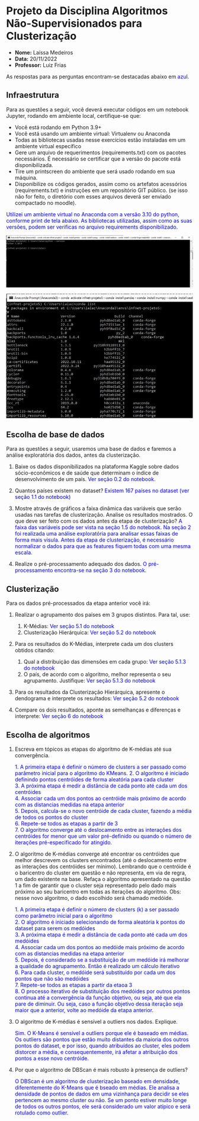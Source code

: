 # Projeto da Disciplina Algoritmos Não-Supervisionados para Clusterização

- **Nome:** Laíssa Medeiros
- **Data:** 20/11/2022
- **Professor:** Luiz Frias

As respostas para as perguntas encontram-se destacadas abaixo em <span style="color:blue">azul</span>.

## Infraestrutura

Para as questões a seguir, você deverá executar códigos em um notebook Jupyter, rodando em ambiente local, certifique-se que:
- Você está rodando em Python 3.9+
- Você está usando um ambiente virtual: Virtualenv ou Anaconda
- Todas as bibliotecas usadas nesse exercícios estão instaladas em um ambiente virtual específico
- Gere um arquivo de requerimentos (requirements.txt) com os pacotes necessários. É necessário se certificar que a versão do pacote está disponibilizada.
- Tire um printscreen do ambiente que será usado rodando em sua máquina.
- Disponibilize os códigos gerados, assim como os artefatos acessórios (requirements.txt) e instruções em um repositório GIT público. (se isso não for feito, o diretório com esses arquivos deverá ser enviado compactado no moodle).

<span style="color:blue">Utilizei um ambiente virtual no Anaconda com a versão 3.10 do python, conforme print de tela abaixo. As bibliotecas utilizadas, assim como as suas versões, podem ser verificas no arquivo requirements disponibilizado.
</span>

![image info](../img/env_python_version.JPG)

![image info](../img/env.JPG)

## Escolha de base de dados

Para as questões a seguir, usaremos uma base de dados e faremos a análise exploratória dos dados, antes da clusterização.
1. Baixe os dados disponibilizados na plataforma Kaggle sobre dados sócio-econômicos e de saúde que determinam o índice de desenvolvimento de um país. <span style="color:blue"> Ver seção 0.2 do notebook.</span>

2. Quantos países existem no dataset? <span style="color:blue">Existem 167 países no dataset (ver seção 1.1 do notebook)</span>

3. Mostre através de gráficos a faixa dinâmica das variáveis que serão usadas nas tarefas de clusterização. Analise os resultados mostrados. O que deve ser feito com os dados antes da etapa de clusterização? <span style="color:blue">A faixa das variáveis pode ser vista na seção 1.5 do notebook. Na seção 2 foi realizada uma análise exploratória para analisar essas faixas de forma mais visula. Antes da etapa de clusterização, é necessário normalizar o dados para que as features fiquem todas com uma mesma escala.</span>
   
4. Realize o pré-processamento adequado dos dados. <span style="color:blue">O pré-processamento encontra-se na seção 3 do notebook.</span>

## Clusterização
Para os dados pré-processados da etapa anterior você irá:

1. Realizar o agrupamento dos países em 3 grupos distintos. Para tal, use:
   1. K-Médias: <span style="color:blue"> Ver seção 5.1 do notebook</span>
   2. Clusterização Hierárquica: <span style="color:blue"> Ver seção 5.2 do notebook</span>
   
2. Para os resultados do K-Médias, interprete cada um dos clusters obtidos citando:
      1. Qual a distribuição das dimensões em cada grupo: <span style="color:blue"> Ver seção 5.1.3 do notebook</span>
      2. O país, de acordo com o algoritmo, melhor representa o seu agrupamento. Justifique: <span style="color:blue"> Ver seção 5.1.3 do notebook</span>
   
3. Para os resultados da Clusterização Hierárquica, apresente o dendograma e interprete os resultados: <span style="color:blue"> Ver seção 5.2 do notebook</span>

4. Compare os dois resultados, aponte as semelhanças e diferenças e interprete: <span style="color:blue"> Ver seção 6 do notebook</span>


## Escolha de algoritmos

1. Escreva em tópicos as etapas do algoritmo de K-médias até sua convergência.

    <span style="color:blue">
    1. A primeira etapa é definir o número de clusters a ser passado como parâmetro inicial para o algoritmo do KMeans. 
    2. O algoritmo é iniciado definindo pontos centróides de forma aleatória para cada cluster <br>
    3. A próxima etapa é medir a distância de cada ponto até cada um dos centróides <br>
    4. Associar cada um dos pontos ao centróide mais próximo de acordo com as distancias medidas na etapa anterior <br>
    5. Depois, calcula-se o novo centróide de cada cluster, fazendo a média de todos os pontos do cluster <br>
    6. Repete-se todos as etapas a partir de 3 <br>
    7. O algoritmo converge até o deslocamento entre as interações dos centróides for menor que um valor pré-definido ou quando o número de iterações pré-especificado for atingido.
    </span>

2. O algoritmo de K-médias converge até encontrar os centróides que melhor descrevem os clusters encontrados (até o deslocamento entre as interações dos centróides ser mínimo). Lembrando que o centróide é o baricentro do cluster em questão e não representa, em via de regra, um dado existente na base. Refaça o algoritmo apresentado na questão 1 a fim de garantir que o cluster seja representado pelo dado mais próximo ao seu baricentro em todas as iterações do algoritmo.
Obs: nesse novo algoritmo, o dado escolhido será chamado medóide.

    <span style="color:blue">
    1. A primeira etapa é definir o número de clusters (k) a ser passado como parâmetro inicial para o algoritmo <br>
    2. O algoritmo é iniciado selecionando de forma aleatória k pontos do dataset para serem os medóides  <br>
    3. A próxima etapa é medir a distância de cada ponto até cada um dos medóides <br>
    4. Associar cada um dos pontos ao medóide mais próximo de acordo com as distancias medidas na etapa anterior <br>
    5. Depois, é considerado se a substituição de um medóide irá melhorar a qualidade do agrupamento. Então é realizado um cálculo iterativo  <br>
    6. Para cada cluster, o medóide será substituído por cada um dos pontos que não são medóides <br>
    7. Repete-se todos as etapas a partir da etaoa 3 <br>
    8. O processo iterativo de substituição dos medóides por outros pontos continua até a convergência da função objetivo, ou seja, até que ela pare de diminuir. Ou seja, caso a função objetivo dessa iteração seja maior que a anterior, volte ao medóide da etapa anterior.
    </span>

3. O algoritmo de K-médias é sensível a outliers nos dados. Explique.

    <span style="color:blue">
    Sim. O K-Means é sensível a outliers porque ele é baseado em médias. Os outliers são pontos que estão muito distantes da maioria dos outros pontos do dataset, e por isso, quando atribuídos ao cluster, eles podem distorcer a média, e consequentemente, irá afetar a atribuição dos pontos a esse novo centróide.
    </span>

4. Por que o algoritmo de DBScan é mais robusto à presença de outliers?

    <span style="color:blue">
    O DBScan é um algoritmo de clusterização baseado em densidade, diferentemente do K-Means que é bseado em médias. Ele analisa a densidade de pontos de dados em uma vizinhança para decidir se eles pertencem ao mesmo cluster ou não. Se um ponto estiver muito longe de todos os outros pontos, ele será considerado um valor atípico e será rotulado como outlier.
    </span>
   